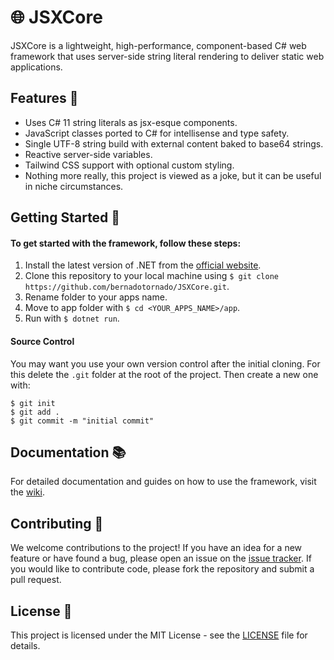 # 🌐 JSXCore 

JSXCore is a lightweight, high-performance, component-based C# web framework that uses server-side string literal rendering to deliver static web applications.

## Features 🎉

- Uses C# 11 string literals as jsx-esque components.
- JavaScript classes ported to C# for intellisense and type safety.
- Single UTF-8 string build with external content baked to base64 strings.
- Reactive server-side variables.
- Tailwind CSS support with optional custom styling.
- Nothing more really, this project is viewed as a joke, but it can be useful in niche circumstances.

## Getting Started 🚀

#### To get started with the framework, follow these steps:

1. Install the latest version of .NET from the [official website](https://dotnet.microsoft.com/download).
2. Clone this repository to your local machine using `$ git clone https://github.com/bernadotornado/JSXCore.git`.
3. Rename folder to your apps name.
4. Move to app folder with `$ cd <YOUR_APPS_NAME>/app`.
5. Run with `$ dotnet run`.

#### Source Control
You may want you use your own version control after the initial cloning. For this delete the `.git` folder at the root of the project. Then create a new one with: 
```
$ git init
$ git add .
$ git commit -m "initial commit"
```

## Documentation 📚

For detailed documentation and guides on how to use the framework, visit the [wiki](https://github.com/bernadotornado/HttpServer/wiki).

## Contributing 🤝

We welcome contributions to the project! If you have an idea for a new feature or have found a bug, please open an issue on the [issue tracker](https://github.com/bernadotornado/HttpServer/issues). If you would like to contribute code, please fork the repository and submit a pull request.

## License 📜

This project is licensed under the MIT License - see the [LICENSE](https://github.com/bernadotornado/HttpServer/blob/main/LICENSE.md) file for details.
